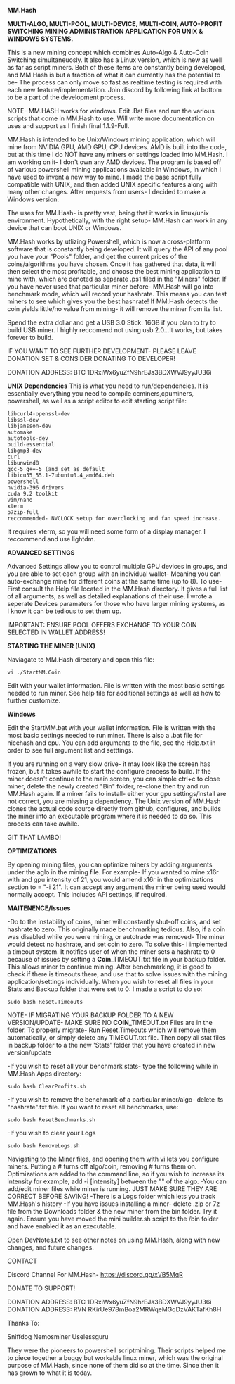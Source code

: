 **MM.Hash**

**MULTI-ALGO, MULTI-POOL, MULTI-DEVICE, MULTI-COIN, AUTO-PROFIT SWITCHING MINING ADMINISTRATION APPLICATION FOR UNIX & WINDOWS SYSTEMS.**

This is a new mining concept which combines Auto-Algo & Auto-Coin Switching simultaneuosly. It also has a Linux version, which is new as well as far as script miners. Both of these items are constantly being developed, and MM.Hash is but a fraction of what it can currently has the potential to be- The process can only move so fast as realtime testing is required with each new feature/implementation. Join discord by following link at bottom to be a part of the development process.

NOTE- MM.HASH works for windows. Edit .Bat files and run the various scripts that come in MM.Hash to use. Will write more documentation on uses and support as I finish final 1.1.9-Full.

MM.Hash is intended to be Unix/Windows mining application, which will mine from NVIDIA GPU, AMD GPU, CPU devices. AMD is built into the code, but at this time I do NOT have any miners or settings loaded into MM.Hash. I am working on it- I don't own any AMD devices. The program is based off of various powershell mining applications available in Windows, in which I have used to invent a new way to mine. I made the base script fully compatible with UNIX, and then added UNIX specific features along with many other changes. After requests from users- I decided to make a Windows version.

The uses for MM.Hash- is pretty vast, being that it works in linux/unix environment. Hypothetically, with the right setup- MM.Hash can work in any device that can boot UNIX or Windows.

MM.Hash works by utlizing Powershell, which is now a cross-platform software that is constantly being developed. It will query the API of any pool you have your "Pools" folder, and get the current prices of the coins/algorithms you have chosen. Once it has gathered that data, it will then select the most profitable, and choose the best mining application to mine with, which are denoted as separate .ps1 filed in the "Miners" folder. If you have never used that particular miner before- MM.Hash will go into benchmark mode, which will record your hashrate. This means you can test miners to see which gives you the best hashrate! If MM.Hash detects the coin yields little/no value from mining- it will remove the miner from its list.

Spend the extra dollar and get a USB 3.0 Stick: 16GB if you plan to try to build USB miner. I highly reccomend not using usb 2.0...It works, but takes forever to build.

IF YOU WANT TO SEE FURTHER DEVELOPMENT- PLEASE LEAVE DONATION SET & CONSIDER DONATING TO DEVELOPER!

DONATION ADDRESS: BTC 1DRxiWx6yuZfN9hrEJa3BDXWVJ9yyJU36i

**UNIX Dependencies**
This is what you need to run/dependencies. It is essentially everything you need to compile ccminers,cpuminers, powershell, as well as a script editor to edit starting script file:
```
libcurl4-openssl-dev
libssl-dev
libjansson-dev
automake
autotools-dev
build-essential
libgmp3-dev
curl
libunwind8
gcc-5 g++-5 (and set as default  
libicu55_55.1-7ubuntu0.4_amd64.deb
powershell
nvidia-396 drivers
cuda 9.2 toolkit
vim/nano
xterm
p7zip-full
reccommended- NVCLOCK setup for overclocking and fan speed increase.
```

It requires xterm, so you will need some form of a display manager. I reccommend and use lightdm.

**ADVANCED SETTINGS**

Advanced Settings allow you to control multiple GPU devices in groups, and you are able to set each group with an individual wallet- Meaning you can auto-exchange mine for different coins at the same time (up to 8). To use- First consult the Help file located in the MM.Hash directory. It gives a full list of all arguments, as well as detailed explanations of their use. I wrote a seperate Devices paramaters for those who have larger mining systems, as I know it can be tedious to set them up.

IMPORTANT: ENSURE POOL OFFERS EXCHANGE TO YOUR COIN SELECTED IN WALLET ADDRESS!

**STARTING THE MINER (UNIX)**

Naviagate to MM.Hash directory and open this file:
```
vi ./StartMM.Coin
```
Edit with your wallet information. File is written with the most basic settings needed to run miner. See help file for additional settings as well as how to further customize.

**Windows**

Edit the StartMM.bat with your wallet information. File is written with the most basic settings needed to run miner. There is also a .bat file for nicehash and cpu. You can add arguments to the file, see the Help.txt in order to see full argument list and setttings.

If you are running on a very slow drive- it may look like the screen has frozen, but it takes awhile to start the configure process to build. If the miner doesn't continue to the main screen, you can simple ctrl+c to close miner, delete the newly created "Bin" folder, re-clone then try and run MM.Hash again. If a miner fails to install- either your gpu settings/install are not correct, you are missing a dependency. The Unix version of MM.Hash clones the actual code source directly from github, configures, and builds the miner into an executable program where it is needed to do so. This process can take awhile.

GIT THAT LAMBO!


**OPTIMIZATIONS**

By opening mining files, you can optimize miners by adding arguments under the aglo in the mining file. For example- If you wanted to mine x16r with and gpu intensity of 21, you would amend x16r in the optimizations section to = "-i 21". It can accept any argument the miner being used would normally accept. This includes API settings, if required.


**MAITENENCE/Issues**

-Do to the instability of coins, miner will constantly shut-off coins, and set hashrate to zero. This originally made benchmarking tedious. Also, if a coin was disabled while you were mining, or autotrade was removed- The miner would detect no hashrate, and set coin to zero. To solve this- I implemented a timeout system. It notifies user of when the miner sets a hashrate to 0 because of issues by setting a **Coin**_TIMEOUT.txt file in your backup folder. This allows miner to continue mining. After benchmarking, it is good to check if there is timeouts there, and use that to solve issues with the mining application/settings individually. When you wish to reset all files in your Stats and Backup folder that were set to 0: I made a script to do so:

```
sudo bash Reset.Timeouts
```

NOTE- IF MIGRATING YOUR BACKUP FOLDER TO A NEW VERSION/UPDATE- MAKE SURE NO **COIN**_TIMEOUT.txt Files are in the folder. To properly migrate- Run Reset.Timeouts which will remove them automatically, or simply delete any TIMEOUT.txt file. Then copy all stat files in backup folder to a the new 'Stats' folder that you have created in new version/update


-If you wish to reset all your benchmark stats- type the following while in MM.Hash Apps directory:

```
sudo bash ClearProfits.sh
```

-If you wish to remove the benchmark of a particular miner/algo- delete its "hashrate".txt file. If you want to reset all benchmarks, use:

```
sudo bash ResetBenchmarks.sh
```

-If you wish to clear your Logs

```
sudo bash RemoveLogs.sh
```

Navigating to the Miner files, and opening them with vi lets you configure miners. Putting a # turns off algo/coin, removing # turns them on. Optimizations are added to the command line, so if you wish to increase its intensity for example, add -i [intensity] between the "" of the algo.
-You can add/edit miner files while miner is running. JUST MAKE SURE THEY ARE CORRECT BEFORE SAVING!
-There is a Logs folder which lets you track MM.Hash's history
-If you have issues installing a miner- delete .zip or 7z file from the Downloads folder & the new miner from the bin folder. Try it again. Ensure you have moved the mini builder.sh script to the /bin folder and have enabled it as an executable.

Open DevNotes.txt to see other notes on using MM.Hash, along with new changes, and future changes.

CONTACT

Discord Channel For MM.Hash- 
https://discord.gg/xVB5MqR

DONATE TO SUPPORT!

DONATION ADDRESS: BTC 1DRxiWx6yuZfN9hrEJa3BDXWVJ9yyJU36i
DONATION ADDRESS: RVN RKirUe978mBoa2MRWqeMGqDzVAKTafKh8H

Thanks To:

Sniffdog
Nemosminer
Uselessguru

They were the pioneers to powershell scriptmining. Their scripts helped me to piece together a buggy but workable linux miner, which was the original purpose of MM.Hash, since none of them did so at the time. Since then it has grown to what it is today.
